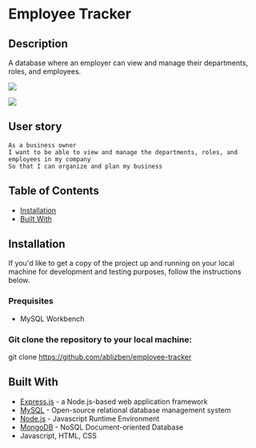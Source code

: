 # Employee Tracker

## Description

A database where an employer can view and manage their departments, roles, and employees.


![](firstpicture.png)

![](secondpicture.png)

## User story

``` 
As a business owner
I want to be able to view and manage the departments, roles, and employees in my company
So that I can organize and plan my business

```


## Table of Contents
            
* [Installation](#Installation)
* [Built With](#Usage) 


## Installation

If you'd like to get a copy of the project up and running on your local machine for development and testing purposes, follow the instructions below.

### Prequisites

- MySQL Workbench

### Git clone the repository to your local machine:

 git clone https://github.com/ablizben/employee-tracker


## Built With

- [Express.js](https://expressjs.com/) - a Node.js-based web application framework
- [MySQL](https://mysql.com/) - Open-source relational database management system
- [Node.js](https://nodejs.org/en/) - Javascript Runtime Environment
- [MongoDB](https://mongodb.com/) - NoSQL Document-oriented Database
- Javascript, HTML, CSS
